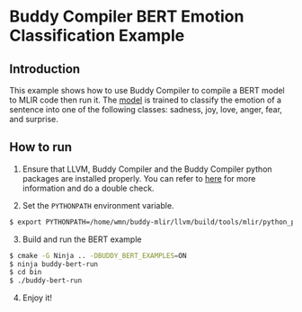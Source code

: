 # Buddy Compiler BERT Emotion Classification Example

## Introduction
This example shows how to use Buddy Compiler to compile a BERT model to MLIR code then run it.  The [model](bhadresh-savani/bert-base-uncased-emotion) is trained to classify the emotion of a sentence into one of the following classes: sadness, joy,  love, anger, fear, and surprise.


## How to run
1. Ensure that LLVM, Buddy Compiler and the Buddy Compiler python packages are installed properly. You can refer to [here](https://github.com/buddy-compiler/buddy-mlir) for more information and do a double check.

2. Set the `PYTHONPATH` environment variable.
```bash
$ export PYTHONPATH=/home/wmn/buddy-mlir/llvm/build/tools/mlir/python_packages/mlir_core:/home/wmn/buddy-mlir/build/python_packages:${PYTHONPATH}
```

3. Build and run the BERT example
```bash
$ cmake -G Ninja .. -DBUDDY_BERT_EXAMPLES=ON
$ ninja buddy-bert-run
$ cd bin
$ ./buddy-bert-run
```

4. Enjoy it!
